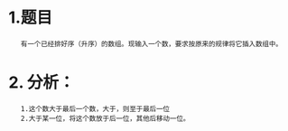 # 1.题目
       有一个已经排好序（升序）的数组。现输入一个数，要求按原来的规律将它插入数组中。
# 2. 分析：
       1.这个数大于最后一个数，大于，则至于最后一位
       2.大于某一位，将这个数放于后一位，其他后移动一位。
